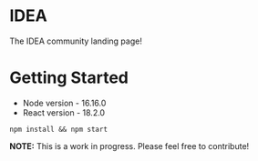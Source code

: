 # IDEA

The IDEA community landing page!

# Getting Started
- Node version - 16.16.0
- React version - 18.2.0
```
npm install && npm start
```

**NOTE:** This is a work in progress. Please feel free to contribute!
